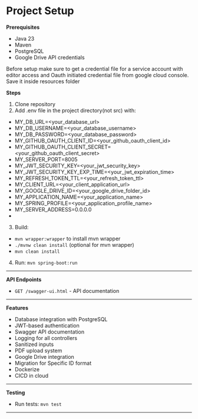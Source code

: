 # Project Setup

**Prerequisites**

- Java 23
- Maven
- PostgreSQL
- Google Drive API credentials

Before setup make sure to get a credential file for a service account with editor
access and Oauth initiated credential file from google cloud console.
Save it inside resources folder

**Steps**

1. Clone repository
2.  Add .env file in the project directory(not src) with:
- MY_DB_URL=<your_database_url>
- MY_DB_USERNAME=<your_database_username>
- MY_DB_PASSWORD=<your_database_password>
- MY_GITHUB_OAUTH_CLIENT_ID=<your_github_oauth_client_id>
- MY_GITHUB_OAUTH_CLIENT_SECRET=<your_github_oauth_client_secret>
- MY_SERVER_PORT=8005
- MY_JWT_SECURITY_KEY=<your_jwt_security_key>
- MY_JWT_SECURITY_KEY_EXP_TIME=<your_jwt_expiration_time>
- MY_REFRESH_TOKEN_TTL=<your_refresh_token_ttl>
- MY_CLIENT_URL=<your_client_application_url>
- MY_GOOGLE_DRIVE_ID=<your_google_drive_folder_id>
- MY_APPLICATION_NAME=<your_application_name>
- MY_SPRING_PROFILE=<your_application_profile_name>
- MY_SERVER_ADDRESS=0.0.0.0
- 
3. Build:
- `mvn wrapper:wrapper` to install mvn wrapper
- `./mvnw clean install` (optional for mvn wrapper)
- `mvn clean install`
4. Run: `mvn spring-boot:run`

---

**API Endpoints**

- `GET /swagger-ui.html` - API documentation

---

**Features**

- Database integration with PostgreSQL
- JWT-based authentication
- Swagger API documentation
- Logging for all controllers
- Sanitized inputs
- PDF upload system
- Google Drive integration
- Migration for Specific ID format
- Dockerize
- CICD in cloud

---

**Testing**

- Run tests: `mvn test`

---
